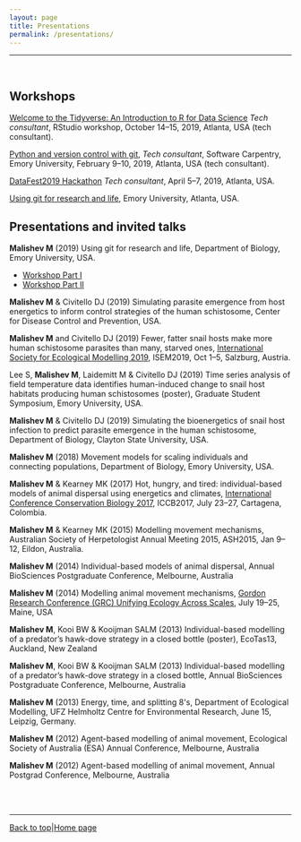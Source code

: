```yaml
---
layout: page
title: Presentations    
permalink: /presentations/
---  
```

<a id="top"></a>

******      

<br>

## Workshops  

[Welcome to the Tidyverse: An Introduction to R for Data Science](https://web.cvent.com/event/d99160b2-4b34-4513-a001-58e0e93e13e2/summary?environment=P2) _Tech consultant_, RStudio workshop, October 14–15, 2019, Atlanta, USA (tech consultant).        

[Python and version control with git](https://data-science-for-scientists-atl.github.io/2019-02-09-emory/), _Tech consultant_, Software Carpentry, Emory University, February 9–10, 2019, Atlanta, USA (tech consultant).       

[DataFest2019 Hackathon](https://quantitative.emory.edu/news/datathons/datafest-2019.html) _Tech consultant_, April 5–7, 2019, Atlanta, USA.    

[Using git for research and life](https://github.com/darwinanddavis/githubpres), Emory University, Atlanta, USA.        

## Presentations and invited talks    

**Malishev M** (2019) Using git for research and life, Department of Biology, Emory University, USA.    
* [Workshop Part I](https://darwinanddavis.github.io/githubpres/github_presentation.html#1)  
* [Workshop Part II](https://darwinanddavis.github.io/githubpres/github_presentation_part2.html#1)    

**Malishev M** & Civitello DJ (2019) Simulating parasite emergence from host energetics to inform control strategies of the human schistosome, Center for Disease Control and Prevention, USA.    

**Malishev M** and Civitello DJ (2019) Fewer, fatter snail hosts make more human schistosome parasites than many, starved ones, [International Society for Ecological Modelling 2019](https://www.elsevier.com/events/conferences/international-society-for-ecological-modelling-global-conference/programme), ISEM2019, Oct 1–5, Salzburg, Austria.             

Lee S, **Malishev M**, Laidemitt M & Civitello DJ (2019) Time series analysis of field temperature data identifies human-induced change to snail host habitats producing human schistosomes (poster), Graduate Student Symposium, Emory University, USA.      

**Malishev M** & Civitello DJ (2019) Simulating the bioenergetics of snail host infection to predict parasite emergence in the human schistosome, Department of Biology, Clayton State University, USA.    

**Malishev M** (2018) Movement models for scaling individuals and connecting populations, Department of Biology, Emory University, USA.   

**Malishev M** & Kearney MK (2017) Hot, hungry, and tired: individual-based models of animal dispersal using energetics and climates, [International Conference Conservation Biology 2017](https://conbio.org/images/content_conferences/ICCB2017_Program_web.pdf), ICCB2017, July 23–27, Cartagena, Colombia.    	   

**Malishev M** & Kearney MK (2015) Modelling movement mechanisms, Australian Society of Herpetologist Annual Meeting 2015, ASH2015, Jan 9–12, Eildon, Australia.    

**Malishev M** (2014) Individual-based models of animal dispersal, Annual BioSciences Postgraduate Conference, Melbourne, Australia	  

**Malishev M** (2014) Modelling animal movement mechanisms, [Gordon Research Conference (GRC) Unifying Ecology Across Scales](https://www.grc.org/unifying-ecology-across-scales-grs-conference/2014/), July 19–25, Maine, USA    

**Malishev M**, Kooi BW & Kooijman SALM (2013) Individual-based modelling of a predator’s hawk-dove strategy in a closed bottle (poster), EcoTas13, Auckland, New Zealand  

**Malishev M**, Kooi BW & Kooijman SALM (2013) Individual-based modelling of a predator’s hawk-dove strategy in a closed bottle, Annual BioSciences Postgraduate Conference, Melbourne, Australia 	    

**Malishev M** (2013) Energy, time, and splitting 8's, Department of Ecological Modelling, UFZ Helmholtz Centre for Environmental Research, June 15, Leipzig, Germany.      

**Malishev M** (2012) Agent-based modelling of animal movement, Ecological Society of Australia (ESA) Annual Conference, Melbourne, Australia  	  

**Malishev M** (2012) Agent-based modelling of animal movement, Annual Postgrad Conference, Melbourne, Australia    

<br>  
<br>  
  
******  

[Back to top](#top)|[Home page](./index.md)
